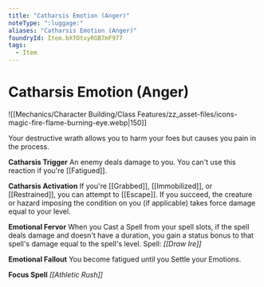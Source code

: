 ```yaml
---
title: "Catharsis Emotion (Anger)"
noteType: ":luggage:"
aliases: "Catharsis Emotion (Anger)"
foundryId: Item.bXfOtxyRGB7mF977
tags:
  - Item
---
```


# Catharsis Emotion (Anger)
![[Mechanics/Character Building/Class Features/zz_asset-files/icons-magic-fire-flame-burning-eye.webp|150]]

Your destructive wrath allows you to harm your foes but causes you pain in the process.

**Catharsis Trigger** An enemy deals damage to you. You can't use this reaction if you're [[Fatigued]].

**Catharsis Activation** If you're [[Grabbed]], [[Immobilized]], or [[Restrained]], you can attempt to [[Escape]]. If you succeed, the creature or hazard imposing the condition on you (if applicable) takes force damage equal to your level.

**Emotional Fervor** When you Cast a Spell from your spell slots, if the spell deals damage and doesn't have a duration, you gain a status bonus to that spell's damage equal to the spell's level. Spell: _[[Draw Ire]]_

**Emotional Fallout** You become fatigued until you Settle your Emotions.

**Focus Spell** _[[Athletic Rush]]_
